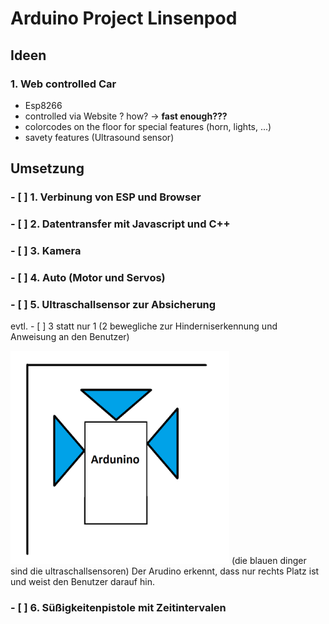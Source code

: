 # Arduino Project Linsenpod
## **Ideen**
### 1. Web controlled Car
- Esp8266
- controlled via Website ? how? -> **fast enough???**
- colorcodes on the floor for special features (horn, lights, ...)
- savety features (Ultrasound sensor)


## **Umsetzung**
### - [ ] 1. Verbinung von ESP und Browser
###  - [ ] 2. Datentransfer mit Javascript und C++
### - [ ] 3. Kamera
### - [ ] 4. Auto (Motor und Servos)
### - [ ] 5. Ultraschallsensor zur Absicherung
evtl. - [ ] 3 statt nur 1 (2 bewegliche zur Hinderniserkennung und Anweisung an den Benutzer)

<img src="bilder/ultraschallsensorEntwurf.png" alt="Mein Projektlogo" width="350">
(die blauen dinger sind die ultraschallsensoren) 
Der Arudino erkennt, dass nur rechts Platz ist und weist den Benutzer darauf hin.

### - [ ] 6. Süßigkeitenpistole mit Zeitintervalen
